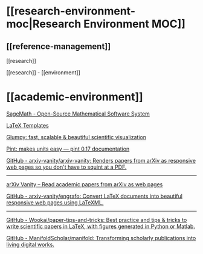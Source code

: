 # [[research-environment-moc|Research Environment MOC]]

## [[reference-management]]

[[research]]



[[research]] - [[environment]]

# [[academic-environment]]

[SageMath - Open-Source Mathematical Software System](https://www.sagemath.org/)

[LaTeX Templates](http://www.latextemplates.com/)

[Glumpy: fast, scalable & beautiful scientific visualization](http://glumpy.github.io/)

[Pint: makes units easy — pint 0.17 documentation](https://pint.readthedocs.io/en/stable/index.html)

[GitHub - arxiv-vanity/arxiv-vanity: Renders papers from arXiv as responsive web pages so you don't have to squint at a PDF.](https://github.com/arxiv-vanity/arxiv-vanity)

---

[arXiv Vanity – Read academic papers from arXiv as web pages](https://www.arxiv-vanity.com/)

[GitHub - arxiv-vanity/engrafo: Convert LaTeX documents into beautiful responsive web pages using LaTeXML.](https://github.com/arxiv-vanity/engrafo)

---

[GitHub - Wookai/paper-tips-and-tricks: Best practice and tips & tricks to write scientific papers in LaTeX, with figures generated in Python or Matlab.](https://github.com/Wookai/paper-tips-and-tricks)

[GitHub - ManifoldScholar/manifold: Transforming scholarly publications into living digital works.](https://github.com/ManifoldScholar/manifold)